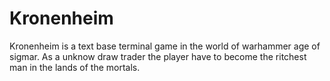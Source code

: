# Kronenheim
Kronenheim is a text base terminal game in the world of warhammer age of sigmar. As a unknow draw trader the player have to become the ritchest man in the lands of the mortals.
